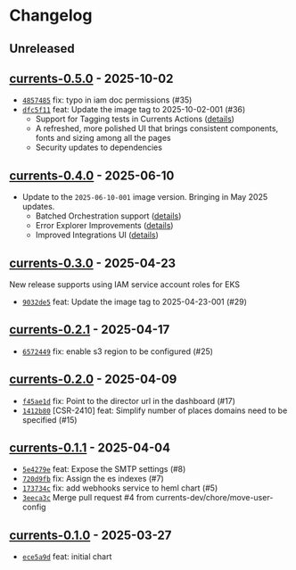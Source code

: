 # Changelog

## Unreleased

## [currents-0.5.0](https://github.com/currents-dev/helm-charts/releases/tag/currents-0.5.0) - 2025-10-02

- [`4857485`](https://github.com/currents-dev/helm-charts/commit/485748546cfbcd966b73feb951cd24f3d224f3fd) fix: typo in iam doc permissions (#35)
- [`dfc5f11`](https://github.com/currents-dev/helm-charts/commit/dfc5f112de338861878399548529f9a56f0c5d46) feat: Update the image tag to 2025-10-02-001 (#36)
  - Support for Tagging tests in Currents Actions ([details](https://currents.featurebase.app/changelog/action-engine-update-label-add-tags-error-condition))
  - A refreshed, more polished UI that brings consistent components, fonts and sizing among all the pages
  - Security updates to dependencies

## [currents-0.4.0](https://github.com/currents-dev/helm-charts/releases/tag/currents-0.4.0) - 2025-06-10

- Update to the `2025-06-10-001` image version. Bringing in May 2025 updates.
  - Batched Orchestration support ([details]((https://changelog.currents.dev/changelog/more-effective-ci-orchestration-currentsplaywright1130)))
  - Error Explorer Improvements ([details](https://changelog.currents.dev/changelog/error-explorer-improvements))
  - Improved Integrations UI ([details](https://changelog.currents.dev/changelog/improved-integrations))

## [currents-0.3.0](https://github.com/currents-dev/helm-charts/releases/tag/currents-0.3.0) - 2025-04-23

New release supports using IAM service account roles for EKS

- [`9032de5`](https://github.com/currents-dev/helm-charts/commit/9032de5fa3bd814cb1cfe4600d4d747feafe01b2) feat: Update the image tag to 2025-04-23-001 (#29)

## [currents-0.2.1](https://github.com/currents-dev/helm-charts/releases/tag/currents-0.2.1) - 2025-04-17

- [`6572449`](https://github.com/currents-dev/helm-charts/commit/65724496022119dd21084e36a2ea57d69275e2cb) fix: enable s3 region to be configured (#25)

## [currents-0.2.0](https://github.com/currents-dev/helm-charts/releases/tag/currents-0.2.0) - 2025-04-09

- [`f45ae1d`](https://github.com/currents-dev/helm-charts/commit/f45ae1d6b3239ba9e6b2383c8e30b507dc7e1670) fix: Point to the director url in the dashboard (#17)
- [`1412b80`](https://github.com/currents-dev/helm-charts/commit/1412b80a26c12f854b94261341c70bfe0c8caa78) [CSR-2410] feat: Simplify number of places domains need to be specified (#15)

## [currents-0.1.1](https://github.com/currents-dev/helm-charts/releases/tag/currents-0.1.1) - 2025-04-04

- [`5e4279e`](https://github.com/currents-dev/helm-charts/commit/5e4279e1344e8e5ec47812ffd1891ff0cd1630ea) feat: Expose the SMTP settings (#8)
- [`720d9fb`](https://github.com/currents-dev/helm-charts/commit/720d9fb255867ff3201322ffa215a2a0e7ff4793) fix: Assign the es indexes (#7)
- [`173734c`](https://github.com/currents-dev/helm-charts/commit/173734cfab8b4f35667d9df0c8388be6d1d2a33a) fix: add webhooks service to heml chart (#5)
- [`3eeca3c`](https://github.com/currents-dev/helm-charts/commit/3eeca3c217fa9af7d5ed8205572faa2b334be0ea) Merge pull request #4 from currents-dev/chore/move-user-config

## [currents-0.1.0](https://github.com/currents-dev/helm-charts/releases/tag/currents-0.1.0) - 2025-03-27

- [`ece5a9d`](https://github.com/currents-dev/helm-charts/commit/ece5a9dbe3b3402503a6b73cee75e692bb7ec6f1) feat: initial chart
